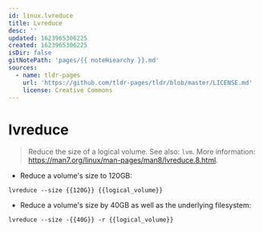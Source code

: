 ```yaml
---
id: linux.lvreduce
title: Lvreduce
desc: ''
updated: 1623965306225
created: 1623965306225
isDir: false
gitNotePath: 'pages/{{ noteHiearchy }}.md'
sources:
  - name: tldr-pages
    url: 'https://github.com/tldr-pages/tldr/blob/master/LICENSE.md'
    license: Creative Commons
---
```

# lvreduce

> Reduce the size of a logical volume.
> See also: `lvm`.
> More information: <https://man7.org/linux/man-pages/man8/lvreduce.8.html>.

- Reduce a volume's size to 120GB:

`lvreduce --size {{120G}} {{logical_volume}}`

- Reduce a volume's size by 40GB as well as the underlying filesystem:

`lvreduce --size -{{40G}} -r {{logical_volume}}`

